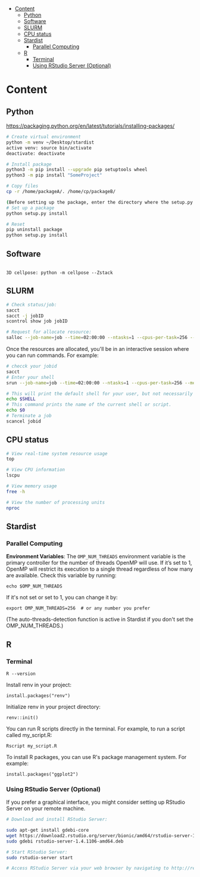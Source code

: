 - [Content](#content)
  * [Python](#python)
  * [Software](#software)
  * [SLURM](#slurm)
  * [CPU status](#cpu-status)
  * [Stardist](#stardist)
    + [Parallel Computing](#parallel-computing)
  * [R](#r)
    + [Terminal](#terminal)
    + [Using RStudio Server (Optional)](#using-rstudio-server)

# Content
## Python
https://packaging.python.org/en/latest/tutorials/installing-packages/
```bash
# Create virtual environment
python -m venv ~/Desktop/stardist
active venv: source bin/activate
deactivate: deactivate

# Install package
python3 -m pip install --upgrade pip setuptools wheel
python3 -m pip install "SomeProject"

# Copy files
cp -r /home/packageA/. /home/cp/packageB/

(Before setting up the package, enter the directory where the setup.py is first)
# Set up a package
python setup.py install

# Reset
pip uninstall package
python setup.py install

```

## Software
```

3D cellpose: python -m cellpose --Zstack 
```

## SLURM
```bash
# Check status/job: 
sacct
sacct -j jobID
scontrol show job jobID

# Request for allocate resource:
salloc --job-name=job --time=02:00:00 --ntasks=1 --cpus-per-task=256 --mem=700G
   ```

   Once the resources are allocated, you'll be in an interactive session where you can run commands. For example:

   ```bash
# checck your jobid
sacct
# Enter your shell
srun --job-name=job --time=02:00:00 --ntasks=1 --cpus-per-task=256 --mem=700G --pty bash

# This will print the default shell for your user, but not necessarily the shell you are currently using if you've changed it within the session.
echo $SHELL
# This command prints the name of the current shell or script.
echo $0
# Terminate a job
scancel jobid
   ```


## CPU status
```bash
# View real-time system resource usage
top

# View CPU information
lscpu

# View memory usage
free -h

# View the number of processing units
nproc
```
## Stardist

### Parallel Computing
**Environment Variables**: The `OMP_NUM_THREADS` environment variable is the primary controller for the number of threads OpenMP will use. If it’s set to 1, OpenMP will restrict its execution to a single thread regardless of how many are available. Check this variable by running:

`echo $OMP_NUM_THREADS`

If it's not set or set to 1, you can change it by:

`export OMP_NUM_THREADS=256  # or any number you prefer`

(The auto-threads-detection function is active in Stardist if you don't set the OMP_NUM_THREADS.)

## R
### Terminal
`R --version`

Install renv in your project:

`install.packages("renv")`

Initialize renv in your project directory:

`renv::init()`

You can run R scripts directly in the terminal. For example, to run a script called my_script.R:

`Rscript my_script.R`

To install R packages, you can use R's package management system. For example:

`install.packages("ggplot2")`

### Using RStudio Server (Optional)

If you prefer a graphical interface, you might consider setting up RStudio Server on your remote machine.
```bash
# Download and install RStudio Server:

sudo apt-get install gdebi-core
wget https://download2.rstudio.org/server/bionic/amd64/rstudio-server-1.4.1106-amd64.deb
sudo gdebi rstudio-server-1.4.1106-amd64.deb

# Start RStudio Server:
sudo rstudio-server start

# Access RStudio Server via your web browser by navigating to http://remote_server_address:8787.
```
